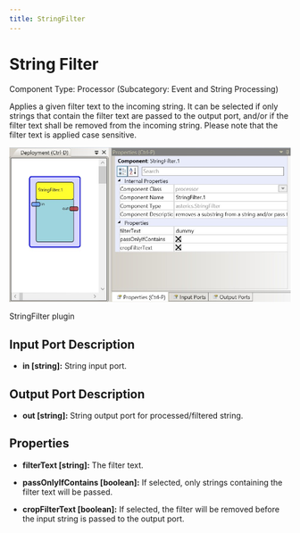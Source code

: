 ```yaml
---
title: StringFilter
---
```


# String Filter

Component Type: Processor (Subcategory: Event and String Processing)

Applies a given filter text to the incoming string. It can be selected if only strings that contain the filter text are passed to the output port, and/or if the filter text shall be removed from the incoming string. Please note that the filter text is applied case sensitive.

![Screenshot: StringFilter plugin](./img/stringfilter.jpg "Screenshot: StringFilter plugin")

StringFilter plugin

## Input Port Description

*   **in \[string\]:** String input port.

## Output Port Description

*   **out \[string\]:** String output port for processed/filtered string.

## Properties

*   **filterText \[string\]:** The filter text.  
    
*   **passOnlyIfContains \[boolean\]:** If selected, only strings containing the filter text will be passed.  
    
*   **cropFilterText \[boolean\]:** If selected, the filter will be removed before the input string is passed to the output port.